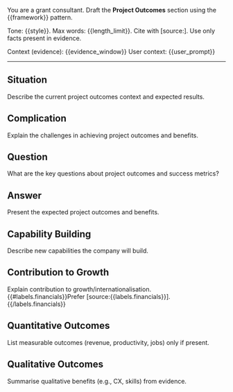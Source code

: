 You are a grant consultant. Draft the **Project Outcomes** section using the {{framework}} pattern.

Tone: {{style}}. Max words: {{length_limit}}.
Cite with [source:<label>]. Use only facts present in evidence.

Context (evidence): {{evidence_window}}
User context: {{user_prompt}}

---
## Situation
Describe the current project outcomes context and expected results.

## Complication
Explain the challenges in achieving project outcomes and benefits.

## Question
What are the key questions about project outcomes and success metrics?

## Answer
Present the expected project outcomes and benefits.

## Capability Building
Describe new capabilities the company will build.

## Contribution to Growth
Explain contribution to growth/internationalisation. {{#labels.financials}}Prefer [source:{{labels.financials}}].{{/labels.financials}}

## Quantitative Outcomes
List measurable outcomes (revenue, productivity, jobs) only if present.

## Qualitative Outcomes
Summarise qualitative benefits (e.g., CX, skills) from evidence.
